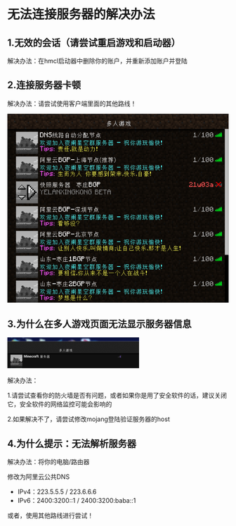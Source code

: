 # 无法连接服务器的解决办法

## 1.无效的会话（请尝试重启游戏和启动器）

解决办法：在hmcl启动器中删除你的账户，并重新添加账户并登陆

## 2.连接服务器卡顿

解决办法：请尝试使用客户端里面的其他路线！

![image-20210206100323032](1.assets/image-20210206100323032.png)

## 3.为什么在多人游戏页面无法显示服务器信息

![img](1.assets/word-image-24-e1597759302384-300x70.png)

解决办法：

1.请尝试查看你的防火墙是否有问题，或者如果你是用了安全软件的话，建议关闭它，安全软件的网络监控可能会影响的

2.如果解决不了，请尝试修改mojang登陆验证服务器的host

## 4.为什么提示：无法解析服务器

解决办法：将你的电脑/路由器

修改为阿里云公共DNS

- IPv4：223.5.5.5 / 223.6.6.6
- IPv6：2400:3200::1 / 2400:3200:baba::1

或者，使用其他路线进行尝试！